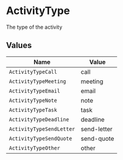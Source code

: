 # ActivityType

The type of the activity


## Values

| Name                     | Value                    |
| ------------------------ | ------------------------ |
| `ActivityTypeCall`       | call                     |
| `ActivityTypeMeeting`    | meeting                  |
| `ActivityTypeEmail`      | email                    |
| `ActivityTypeNote`       | note                     |
| `ActivityTypeTask`       | task                     |
| `ActivityTypeDeadline`   | deadline                 |
| `ActivityTypeSendLetter` | send-letter              |
| `ActivityTypeSendQuote`  | send-quote               |
| `ActivityTypeOther`      | other                    |